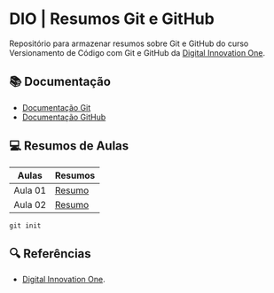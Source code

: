 
# DIO | Resumos Git e GitHub

Repositório para armazenar resumos sobre Git e GitHub do curso Versionamento de Código com Git e GitHub da [Digital Innovation One](https://www.dio.me/).

## 📚 Documentação
- [Documentação Git](https://git-scm.com/doc)
- [Documentação GitHub](https://docs.github.com/)

## 💻 Resumos de Aulas

| Aulas | Resumos |
|-------|---------|
| Aula 01 | [Resumo](https://github.com/Tarcisiotss/meu-projeto) |
 Aula 02 |[Resumo](https://github.com/Tarcisiotss/meu-projeto) |


```
git init
```
## 🔍 Referências
- [Digital Innovation One]().
